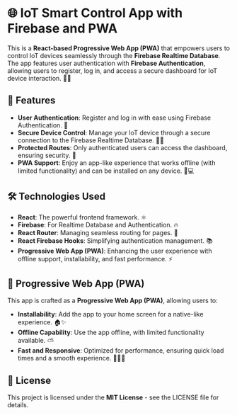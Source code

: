 # 🌐 IoT Smart Control App with Firebase and PWA

This is a **React-based Progressive Web App (PWA)** that empowers users to control IoT devices seamlessly through the **Firebase Realtime Database**. The app features user authentication with **Firebase Authentication**, allowing users to register, log in, and access a secure dashboard for IoT device interaction. 🔐✨

## 🚀 Features
- **User Authentication**: Register and log in with ease using Firebase Authentication. 🔑
- **Secure Device Control**: Manage your IoT device through a secure connection to the Firebase Realtime Database. 📱🔗
- **Protected Routes**: Only authenticated users can access the dashboard, ensuring security. 🚧
- **PWA Support**: Enjoy an app-like experience that works offline (with limited functionality) and can be installed on any device. 📲💻

## 🛠️ Technologies Used
- **React**: The powerful frontend framework. ⚛️
- **Firebase**: For Realtime Database and Authentication. 🔥
- **React Router**: Managing seamless routing for pages. 🔄
- **React Firebase Hooks**: Simplifying authentication management. 📚
- **Progressive Web App (PWA)**: Enhancing the user experience with offline support, installability, and fast performance. ⚡

## 🌟 Progressive Web App (PWA)
This app is crafted as a **Progressive Web App (PWA)**, allowing users to:

- **Installability**: Add the app to your home screen for a native-like experience. 🏠✨
- **Offline Capability**: Use the app offline, with limited functionality available. ⛅
- **Fast and Responsive**: Optimized for performance, ensuring quick load times and a smooth experience. 🏃‍♂️💨

## 📜 License
This project is licensed under the **MIT License** - see the LICENSE file for details.
